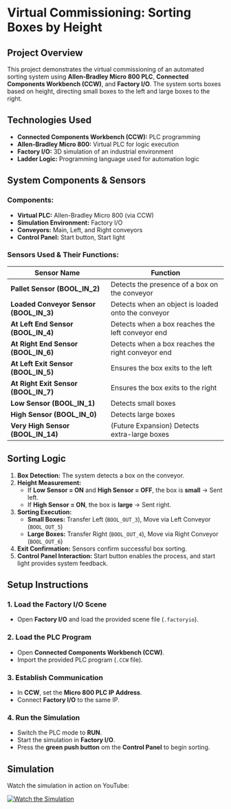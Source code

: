 # **Virtual Commissioning: Sorting Boxes by Height**

## **Project Overview**
This project demonstrates the virtual commissioning of an automated sorting system using **Allen-Bradley Micro 800 PLC**, **Connected Components Workbench (CCW)**, and **Factory I/O**. The system sorts boxes based on height, directing small boxes to the left and large boxes to the right.

## **Technologies Used**
- **Connected Components Workbench (CCW):** PLC programming
- **Allen-Bradley Micro 800:** Virtual PLC for logic execution
- **Factory I/O:** 3D simulation of an industrial environment
- **Ladder Logic:** Programming language used for automation logic

## **System Components & Sensors**
### **Components:**
- **Virtual PLC:** Allen-Bradley Micro 800 (via CCW)
- **Simulation Environment:** Factory I/O
- **Conveyors:** Main, Left, and Right conveyors
- **Control Panel:** Start button, Start light

### **Sensors Used & Their Functions:**
| Sensor Name       | Function |
|-------------------|----------|
| **Pallet Sensor (BOOL_IN_2)** | Detects the presence of a box on the conveyor |
| **Loaded Conveyor Sensor (BOOL_IN_3)** | Detects when an object is loaded onto the conveyor |
| **At Left End Sensor (BOOL_IN_4)** | Detects when a box reaches the left conveyor end |
| **At Right End Sensor (BOOL_IN_6)** | Detects when a box reaches the right conveyor end |
| **At Left Exit Sensor (BOOL_IN_5)** | Ensures the box exits to the left |
| **At Right Exit Sensor (BOOL_IN_7)** | Ensures the box exits to the right |
| **Low Sensor (BOOL_IN_1)** | Detects small boxes |
| **High Sensor (BOOL_IN_0)** | Detects large boxes |
| **Very High Sensor (BOOL_IN_14)** | (Future Expansion) Detects extra-large boxes |

## **Sorting Logic**
1. **Box Detection:** The system detects a box on the conveyor.
2. **Height Measurement:**
   - If **Low Sensor = ON** and **High Sensor = OFF**, the box is **small** → Sent left.
   - If **High Sensor = ON**, the box is **large** → Sent right.
3. **Sorting Execution:**
   - **Small Boxes:** Transfer Left (`BOOL_OUT_3`), Move via Left Conveyor (`BOOL_OUT_5`)
   - **Large Boxes:** Transfer Right (`BOOL_OUT_4`), Move via Right Conveyor (`BOOL_OUT_6`)
4. **Exit Confirmation:** Sensors confirm successful box sorting.
5. **Control Panel Interaction:** Start button enables the process, and start light provides system feedback.

## **Setup Instructions**
### **1. Load the Factory I/O Scene**
- Open **Factory I/O** and load the provided scene file (`.factoryio`).

### **2. Load the PLC Program**
- Open **Connected Components Workbench (CCW)**.
- Import the provided PLC program (`.CCW` file).

### **3. Establish Communication**
- In **CCW**, set the **Micro 800 PLC IP Address**.
- Connect **Factory I/O** to the same IP.

### **4. Run the Simulation**
- Switch the PLC mode to **RUN**.
- Start the simulation in **Factory I/O**.
- Press the **green push button** om the **Control Panel** to begin sorting.

## Simulation
Watch the simulation in action on YouTube:  

[![Watch the Simulation](https://img.youtube.com/vi/u1eKG-m84Vk/0.jpg)](https://youtu.be/u1eKG-m84Vk)  
 
